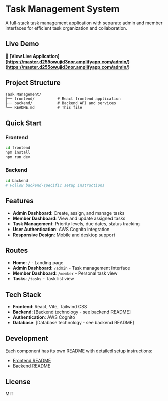 # Task Management System

A full-stack task management application with separate admin and member interfaces for efficient task organization and collaboration.

## Live Demo

🚀 **[View Live Application]**
**(https://master.d255owujid3nor.amplifyapp.com/admin/)**
**(https://master.d255owujid3nor.amplifyapp.com/admin/)**

## Project Structure

```
Task Management/
├── frontend/          # React frontend application
├── backend/           # Backend API and services
└── README.md          # This file
```

## Quick Start

### Frontend
```bash
cd frontend
npm install
npm run dev
```

### Backend
```bash
cd backend
# Follow backend-specific setup instructions
```

## Features

- **Admin Dashboard**: Create, assign, and manage tasks
- **Member Dashboard**: View and update assigned tasks
- **Task Management**: Priority levels, due dates, status tracking
- **User Authentication**: AWS Cognito integration
- **Responsive Design**: Mobile and desktop support

## Routes

- **Home**: `/` - Landing page
- **Admin Dashboard**: `/admin` - Task management interface
- **Member Dashboard**: `/member` - Personal task view
- **Tasks**: `/tasks` - Task list view

## Tech Stack

- **Frontend**: React, Vite, Tailwind CSS
- **Backend**: [Backend technology - see backend README]
- **Authentication**: AWS Cognito
- **Database**: [Database technology - see backend README]

## Development

Each component has its own README with detailed setup instructions:

- [Frontend README](./frontend/README.md)
- [Backend README](./backend/README.md)

## License

MIT